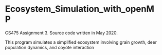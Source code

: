 # Ecosystem_Simulation_with_openMP
CS475 Assignment 3. Source code written in May 2020. 

This program simulates a simplified ecosystem involving grain growth, deer population dynamics, and coyote interaction
